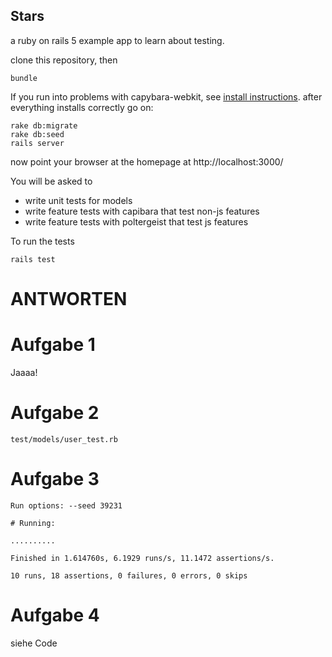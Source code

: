 ## Stars

a ruby on rails 5 example app to learn about testing.

clone this repository, then

    bundle   

If you run into problems with capybara-webkit, see [install instructions](https://github.com/thoughtbot/capybara-webkit/wiki/Installing-Qt-and-compiling-capybara-webkit). after everything installs correctly go on:

    rake db:migrate
    rake db:seed
    rails server

now point your browser at the homepage at http://localhost:3000/

You will be asked to

* write unit tests for models
* write feature tests with capibara that test non-js features
* write feature tests with poltergeist that test js features

To run the tests

    rails test


# ANTWORTEN

# Aufgabe 1
Jaaaa!

# Aufgabe 2
`test/models/user_test.rb`

# Aufgabe 3
```
Run options: --seed 39231

# Running:

..........

Finished in 1.614760s, 6.1929 runs/s, 11.1472 assertions/s.

10 runs, 18 assertions, 0 failures, 0 errors, 0 skips
```

# Aufgabe 4
siehe Code
